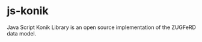 js-konik
========

Java Script Konik Library is an open source implementation of the ZUGFeRD data model.
